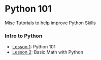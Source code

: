 # Python 101

Misc Tutorials to help improve Python Skills

### Intro to Python

- [Lesson 1](https://github.com/papagorgio23/Python_101/blob/main/intro/Python_101.ipynb): Python 101
- [Lesson 2](https://github.com/papagorgio23/Python_101/blob/main/intro/Python_Math_101.ipynb): Basic Math with Python